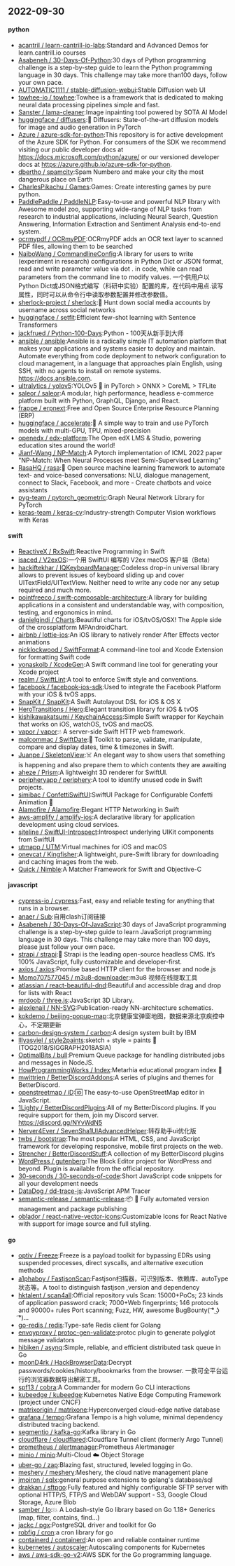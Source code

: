 ## 2022-09-30

#### python
* [acantril / learn-cantrill-io-labs](https://github.com/acantril/learn-cantrill-io-labs):Standard and Advanced Demos for learn.cantrill.io courses
* [Asabeneh / 30-Days-Of-Python](https://github.com/Asabeneh/30-Days-Of-Python):30 days of Python programming challenge is a step-by-step guide to learn the Python programming language in 30 days. This challenge may take more than100 days, follow your own pace.
* [AUTOMATIC1111 / stable-diffusion-webui](https://github.com/AUTOMATIC1111/stable-diffusion-webui):Stable Diffusion web UI
* [towhee-io / towhee](https://github.com/towhee-io/towhee):Towhee is a framework that is dedicated to making neural data processing pipelines simple and fast.
* [Sanster / lama-cleaner](https://github.com/Sanster/lama-cleaner):Image inpainting tool powered by SOTA AI Model
* [huggingface / diffusers](https://github.com/huggingface/diffusers):🤗
Diffusers: State-of-the-art diffusion models for image and audio generation in PyTorch
* [Azure / azure-sdk-for-python](https://github.com/Azure/azure-sdk-for-python):This repository is for active development of the Azure SDK for Python. For consumers of the SDK we recommend visiting our public developer docs at https://docs.microsoft.com/python/azure/ or our versioned developer docs at https://azure.github.io/azure-sdk-for-python.
* [dbertho / spamcity](https://github.com/dbertho/spamcity):Spam Numbero and make your city the most dangerous place on Earth
* [CharlesPikachu / Games](https://github.com/CharlesPikachu/Games):Games: Create interesting games by pure python.
* [PaddlePaddle / PaddleNLP](https://github.com/PaddlePaddle/PaddleNLP):Easy-to-use and powerful NLP library with Awesome model zoo, supporting wide-range of NLP tasks from research to industrial applications, including Neural Search, Question Answering, Information Extraction and Sentiment Analysis end-to-end system.
* [ocrmypdf / OCRmyPDF](https://github.com/ocrmypdf/OCRmyPDF):OCRmyPDF adds an OCR text layer to scanned PDF files, allowing them to be searched
* [NaiboWang / CommandlineConfig](https://github.com/NaiboWang/CommandlineConfig):A library for users to write (experiment in research) configurations in Python Dict or JSON format, read and write parameter value via dot . in code, while can read parameters from the command line to modify values. 一个供用户以Python Dict或JSON格式编写（科研中实验）配置的库，在代码中用点.读写属性，同时可以从命令行中读取参数配置并修改参数值。
* [sherlock-project / sherlock](https://github.com/sherlock-project/sherlock):🔎
Hunt down social media accounts by username across social networks
* [huggingface / setfit](https://github.com/huggingface/setfit):Efficient few-shot learning with Sentence Transformers
* [jackfrued / Python-100-Days](https://github.com/jackfrued/Python-100-Days):Python - 100天从新手到大师
* [ansible / ansible](https://github.com/ansible/ansible):Ansible is a radically simple IT automation platform that makes your applications and systems easier to deploy and maintain. Automate everything from code deployment to network configuration to cloud management, in a language that approaches plain English, using SSH, with no agents to install on remote systems. https://docs.ansible.com.
* [ultralytics / yolov5](https://github.com/ultralytics/yolov5):YOLOv5
🚀
in PyTorch > ONNX > CoreML > TFLite
* [saleor / saleor](https://github.com/saleor/saleor):A modular, high performance, headless e-commerce platform built with Python, GraphQL, Django, and React.
* [frappe / erpnext](https://github.com/frappe/erpnext):Free and Open Source Enterprise Resource Planning (ERP)
* [huggingface / accelerate](https://github.com/huggingface/accelerate):🚀
A simple way to train and use PyTorch models with multi-GPU, TPU, mixed-precision
* [openedx / edx-platform](https://github.com/openedx/edx-platform):The Open edX LMS & Studio, powering education sites around the world!
* [Jianf-Wang / NP-Match](https://github.com/Jianf-Wang/NP-Match):A Pytorch implementation of ICML 2022 paper "NP-Match: When Neural Processes meet Semi-Supervised Learning"
* [RasaHQ / rasa](https://github.com/RasaHQ/rasa):💬
Open source machine learning framework to automate text- and voice-based conversations: NLU, dialogue management, connect to Slack, Facebook, and more - Create chatbots and voice assistants
* [pyg-team / pytorch_geometric](https://github.com/pyg-team/pytorch_geometric):Graph Neural Network Library for PyTorch
* [keras-team / keras-cv](https://github.com/keras-team/keras-cv):Industry-strength Computer Vision workflows with Keras

#### swift
* [ReactiveX / RxSwift](https://github.com/ReactiveX/RxSwift):Reactive Programming in Swift
* [isaced / V2exOS](https://github.com/isaced/V2exOS):一个用 SwiftUI 编写的 V2ex macOS 客户端（Beta）
* [hackiftekhar / IQKeyboardManager](https://github.com/hackiftekhar/IQKeyboardManager):Codeless drop-in universal library allows to prevent issues of keyboard sliding up and cover UITextField/UITextView. Neither need to write any code nor any setup required and much more.
* [pointfreeco / swift-composable-architecture](https://github.com/pointfreeco/swift-composable-architecture):A library for building applications in a consistent and understandable way, with composition, testing, and ergonomics in mind.
* [danielgindi / Charts](https://github.com/danielgindi/Charts):Beautiful charts for iOS/tvOS/OSX! The Apple side of the crossplatform MPAndroidChart.
* [airbnb / lottie-ios](https://github.com/airbnb/lottie-ios):An iOS library to natively render After Effects vector animations
* [nicklockwood / SwiftFormat](https://github.com/nicklockwood/SwiftFormat):A command-line tool and Xcode Extension for formatting Swift code
* [yonaskolb / XcodeGen](https://github.com/yonaskolb/XcodeGen):A Swift command line tool for generating your Xcode project
* [realm / SwiftLint](https://github.com/realm/SwiftLint):A tool to enforce Swift style and conventions.
* [facebook / facebook-ios-sdk](https://github.com/facebook/facebook-ios-sdk):Used to integrate the Facebook Platform with your iOS & tvOS apps.
* [SnapKit / SnapKit](https://github.com/SnapKit/SnapKit):A Swift Autolayout DSL for iOS & OS X
* [HeroTransitions / Hero](https://github.com/HeroTransitions/Hero):Elegant transition library for iOS & tvOS
* [kishikawakatsumi / KeychainAccess](https://github.com/kishikawakatsumi/KeychainAccess):Simple Swift wrapper for Keychain that works on iOS, watchOS, tvOS and macOS.
* [vapor / vapor](https://github.com/vapor/vapor):💧
A server-side Swift HTTP web framework.
* [malcommac / SwiftDate](https://github.com/malcommac/SwiftDate):🐔
Toolkit to parse, validate, manipulate, compare and display dates, time & timezones in Swift.
* [Juanpe / SkeletonView](https://github.com/Juanpe/SkeletonView):☠️
An elegant way to show users that something is happening and also prepare them to which contents they are awaiting
* [aheze / Prism](https://github.com/aheze/Prism):A lightweight 3D renderer for SwiftUI.
* [peripheryapp / periphery](https://github.com/peripheryapp/periphery):A tool to identify unused code in Swift projects.
* [simibac / ConfettiSwiftUI](https://github.com/simibac/ConfettiSwiftUI):SwiftUI Package for Configurable Confetti Animation
🎉
* [Alamofire / Alamofire](https://github.com/Alamofire/Alamofire):Elegant HTTP Networking in Swift
* [aws-amplify / amplify-ios](https://github.com/aws-amplify/amplify-ios):A declarative library for application development using cloud services.
* [siteline / SwiftUI-Introspect](https://github.com/siteline/SwiftUI-Introspect):Introspect underlying UIKit components from SwiftUI
* [utmapp / UTM](https://github.com/utmapp/UTM):Virtual machines for iOS and macOS
* [onevcat / Kingfisher](https://github.com/onevcat/Kingfisher):A lightweight, pure-Swift library for downloading and caching images from the web.
* [Quick / Nimble](https://github.com/Quick/Nimble):A Matcher Framework for Swift and Objective-C

#### javascript
* [cypress-io / cypress](https://github.com/cypress-io/cypress):Fast, easy and reliable testing for anything that runs in a browser.
* [anaer / Sub](https://github.com/anaer/Sub):自用clash订阅链接
* [Asabeneh / 30-Days-Of-JavaScript](https://github.com/Asabeneh/30-Days-Of-JavaScript):30 days of JavaScript programming challenge is a step-by-step guide to learn JavaScript programming language in 30 days. This challenge may take more than 100 days, please just follow your own pace.
* [strapi / strapi](https://github.com/strapi/strapi):🚀
Strapi is the leading open-source headless CMS. It’s 100% JavaScript, fully customizable and developer-first.
* [axios / axios](https://github.com/axios/axios):Promise based HTTP client for the browser and node.js
* [Momo707577045 / m3u8-downloader](https://github.com/Momo707577045/m3u8-downloader):m3u8 视频在线提取工具
* [atlassian / react-beautiful-dnd](https://github.com/atlassian/react-beautiful-dnd):Beautiful and accessible drag and drop for lists with React
* [mrdoob / three.js](https://github.com/mrdoob/three.js):JavaScript 3D Library.
* [alexlenail / NN-SVG](https://github.com/alexlenail/NN-SVG):Publication-ready NN-architecture schematics.
* [kokdemo / beijing-popup-map](https://github.com/kokdemo/beijing-popup-map):北京健康宝弹窗地图，数据来源北京疾控中心，不定期更新
* [carbon-design-system / carbon](https://github.com/carbon-design-system/carbon):A design system built by IBM
* [lllyasviel / style2paints](https://github.com/lllyasviel/style2paints):sketch + style = paints
🎨
(TOG2018/SIGGRAPH2018ASIA)
* [OptimalBits / bull](https://github.com/OptimalBits/bull):Premium Queue package for handling distributed jobs and messages in NodeJS.
* [HowProgrammingWorks / Index](https://github.com/HowProgrammingWorks/Index):Metarhia educational program index
📖
* [mwittrien / BetterDiscordAddons](https://github.com/mwittrien/BetterDiscordAddons):A series of plugins and themes for BetterDiscord.
* [openstreetmap / iD](https://github.com/openstreetmap/iD):🆔
The easy-to-use OpenStreetMap editor in JavaScript.
* [1Lighty / BetterDiscordPlugins](https://github.com/1Lighty/BetterDiscordPlugins):All of my BetterDiscord plugins. If you require support for them, join my Discord server. https://discord.gg/NYvWdN5
* [Nerver4Ever / SevenSha1UIAdvancedHelper](https://github.com/Nerver4Ever/SevenSha1UIAdvancedHelper):转存助手ui优化版
* [twbs / bootstrap](https://github.com/twbs/bootstrap):The most popular HTML, CSS, and JavaScript framework for developing responsive, mobile first projects on the web.
* [Strencher / BetterDiscordStuff](https://github.com/Strencher/BetterDiscordStuff):A collection of my BetterDiscord plugins
* [WordPress / gutenberg](https://github.com/WordPress/gutenberg):The Block Editor project for WordPress and beyond. Plugin is available from the official repository.
* [30-seconds / 30-seconds-of-code](https://github.com/30-seconds/30-seconds-of-code):Short JavaScript code snippets for all your development needs
* [DataDog / dd-trace-js](https://github.com/DataDog/dd-trace-js):JavaScript APM Tracer
* [semantic-release / semantic-release](https://github.com/semantic-release/semantic-release):📦
🚀
Fully automated version management and package publishing
* [oblador / react-native-vector-icons](https://github.com/oblador/react-native-vector-icons):Customizable Icons for React Native with support for image source and full styling.

#### go
* [optiv / Freeze](https://github.com/optiv/Freeze):Freeze is a payload toolkit for bypassing EDRs using suspended processes, direct syscalls, and alternative execution methods
* [a1phaboy / FastjsonScan](https://github.com/a1phaboy/FastjsonScan):Fastjson扫描器，可识别版本、依赖库、autoType状态等。A tool to distinguish fastjson ,version and dependency
* [hktalent / scan4all](https://github.com/hktalent/scan4all):Official repository vuls Scan: 15000+PoCs; 23 kinds of application password crack; 7000+Web fingerprints; 146 protocols and 90000+ rules Port scanning; Fuzz, HW, awesome BugBounty( ͡° ͜ʖ ͡°)...
* [go-redis / redis](https://github.com/go-redis/redis):Type-safe Redis client for Golang
* [envoyproxy / protoc-gen-validate](https://github.com/envoyproxy/protoc-gen-validate):protoc plugin to generate polyglot message validators
* [hibiken / asynq](https://github.com/hibiken/asynq):Simple, reliable, and efficient distributed task queue in Go
* [moonD4rk / HackBrowserData](https://github.com/moonD4rk/HackBrowserData):Decrypt passwords/cookies/history/bookmarks from the browser. 一款可全平台运行的浏览器数据导出解密工具。
* [spf13 / cobra](https://github.com/spf13/cobra):A Commander for modern Go CLI interactions
* [kubeedge / kubeedge](https://github.com/kubeedge/kubeedge):Kubernetes Native Edge Computing Framework (project under CNCF)
* [matrixorigin / matrixone](https://github.com/matrixorigin/matrixone):Hyperconverged cloud-edge native database
* [grafana / tempo](https://github.com/grafana/tempo):Grafana Tempo is a high volume, minimal dependency distributed tracing backend.
* [segmentio / kafka-go](https://github.com/segmentio/kafka-go):Kafka library in Go
* [cloudflare / cloudflared](https://github.com/cloudflare/cloudflared):Cloudflare Tunnel client (formerly Argo Tunnel)
* [prometheus / alertmanager](https://github.com/prometheus/alertmanager):Prometheus Alertmanager
* [minio / minio](https://github.com/minio/minio):Multi-Cloud
☁️
Object Storage
* [uber-go / zap](https://github.com/uber-go/zap):Blazing fast, structured, leveled logging in Go.
* [meshery / meshery](https://github.com/meshery/meshery):Meshery, the cloud native management plane
* [jmoiron / sqlx](https://github.com/jmoiron/sqlx):general purpose extensions to golang's database/sql
* [drakkan / sftpgo](https://github.com/drakkan/sftpgo):Fully featured and highly configurable SFTP server with optional HTTP/S, FTP/S and WebDAV support - S3, Google Cloud Storage, Azure Blob
* [samber / lo](https://github.com/samber/lo):💥
A Lodash-style Go library based on Go 1.18+ Generics (map, filter, contains, find...)
* [jackc / pgx](https://github.com/jackc/pgx):PostgreSQL driver and toolkit for Go
* [robfig / cron](https://github.com/robfig/cron):a cron library for go
* [containerd / containerd](https://github.com/containerd/containerd):An open and reliable container runtime
* [kubernetes / autoscaler](https://github.com/kubernetes/autoscaler):Autoscaling components for Kubernetes
* [aws / aws-sdk-go-v2](https://github.com/aws/aws-sdk-go-v2):AWS SDK for the Go programming language.
